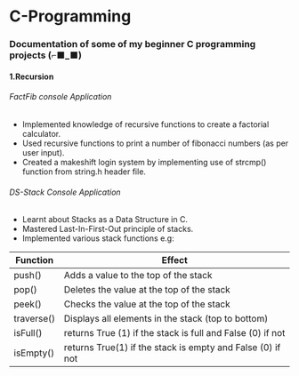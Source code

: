 # C-Programming
### Documentation of some of my beginner C programming projects (⌐■_■)

#### 1.Recursion
###### FactFib console Application
* Implemented knowledge of recursive functions to create a factorial calculator.  
* Used recursive functions to print a number of fibonacci numbers (as per user input). 
* Created a makeshift login system by implementing use of strcmp() function from string.h header file. 

###### DS-Stack Console Application
* Learnt about Stacks as a Data Structure in C.
* Mastered Last-In-First-Out principle of stacks.
* Implemented various stack functions e.g:<br>

| Function | Effect |
| -------- | ------ |
| push() | Adds a value to the top of the stack |
| pop() | Deletes the value at the top of the stack |
| peek() | Checks the value at the top of the stack |
| traverse() | Displays all elements in the stack (top to bottom) |
| isFull() | returns True (1) if the stack is full and False (0) if not |
| isEmpty() | returns True(1) if the stack is empty and False (0) if not |
